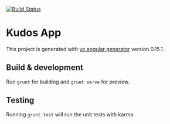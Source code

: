 [![Build Status](https://travis-ci.org/irtimclark/dhsbarryallen.svg?branch=master)](https://travis-ci.org/irtimclark/dhsbarryallen)

# Kudos App

This project is generated with [yo angular generator](https://github.com/yeoman/generator-angular)
version 0.15.1.

## Build & development

Run `grunt` for building and `grunt serve` for preview.

## Testing

Running `grunt test` will run the unit tests with karma.
